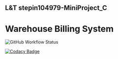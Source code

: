 ## L&T stepin104979-MiniProject_C
# Warehouse Billing System



<img alt="GitHub Workflow Status" src="https://img.shields.io/github/workflow/status/Saloni-Adanna/stepin104979-MiniProject_C/CI?label=C%2FC%2B%2B%20CI&logo=github">

[![Codacy Badge](https://app.codacy.com/project/badge/Grade/715808d0495246559d4eea96856239ad)](https://www.codacy.com/gh/Saloni-Adanna/stepin104979-MiniProject_C/dashboard?utm_source=github.com&amp;utm_medium=referral&amp;utm_content=Saloni-Adanna/stepin104979-MiniProject_C&amp;utm_campaign=Badge_Grade)

